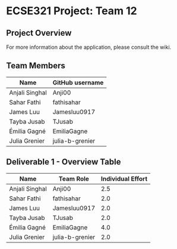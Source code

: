 # ECSE321 Project: Team 12


## Project Overview

For more information about the application, please consult the wiki.

## Team Members

| Name           | GitHub username |
| -------------- | --------------- |
| Anjali Singhal | Anji00          |
| Sahar Fathi    | fathisahar      |
| James Luu      | Jamesluu0917    |
| Tayba Jusab    | TJusab          |
| Émilia Gagné   | EmiliaGagne     |
| Julia Grenier  | julia-b-grenier |

## Deliverable 1 - Overview Table
| Name           | Team Role       | Individual Effort |
| -------------- | --------------- | ----------------- |
| Anjali Singhal | Anji00          | 2.5               |
| Sahar Fathi    | fathisahar      | 2.0               |
| James Luu      | Jamesluu0917    | 2.0               |
| Tayba Jusab    | TJusab          | 2.0               |
| Émilia Gagné   | EmiliaGagne     | 4.0               |
| Julia Grenier  | julia-b-grenier | 2.0               |

